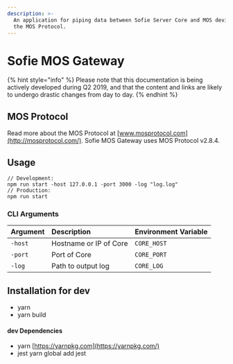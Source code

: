 ```yaml
---
description: >-
  An application for piping data between Sofie Server Core and MOS devices using
  the MOS Protocol.
---
```


# Sofie MOS Gateway

{% hint style="info" %}
Please note that this documentation is being actively developed during Q2 2019, and that the content and links are likely to undergo drastic changes from day to day.
{% endhint %}

## MOS Protocol

Read more about the MOS Protocol at [www.mosprotocol.com](http://mosprotocol.com/). Sofie MOS Gateway uses MOS Protocol v2.8.4.

## Usage

```text
// Development:
npm run start -host 127.0.0.1 -port 3000 -log "log.log"
// Production:
npm run start
```

### CLI Arguments

| Argument | Description | Environment Variable |
| :--- | :--- | :--- |
| `-host` | Hostname or IP of Core | `CORE_HOST` |
| `-port` | Port of Core | `CORE_PORT` |
| `-log` | Path to output log | `CORE_LOG` |

## Installation for dev

* yarn
* yarn build

#### dev Dependencies

* yarn [https://yarnpkg.com](https://yarnpkg.com/)
* jest yarn global add jest

